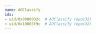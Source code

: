 ```yaml
---
name: AOClassify
ids:
- uid/0x0000002c  # AOClassify (epoc32)
- uid/0x10005f9c  # AOClassify (epoc32)
---
```

